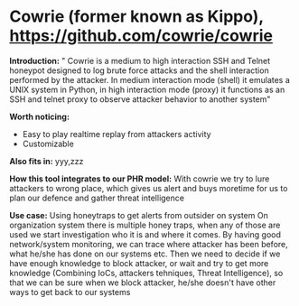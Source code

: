 # Cowrie (former known as Kippo), https://github.com/cowrie/cowrie


**Introduction:** " Cowrie is a medium to high interaction SSH and Telnet honeypot designed to log brute force attacks and the shell interaction performed by the attacker. In medium interaction mode (shell) it emulates a UNIX system in Python, in high interaction mode (proxy) it functions as an SSH and telnet proxy to observe attacker behavior to another system"

**Worth noticing:**
- Easy to play realtime replay from attackers activity
- Customizable


**Also fits in:** yyy,zzz

**How this tool integrates to our PHR model:** 
With cowrie we try to lure attackers to wrong place, which gives us alert and buys moretime for us to plan our defence and gather threat intelligence 


**Use case:** Using honeytraps to get alerts from outsider on system
On organization system there is multiple honey traps, when any of those are used we start investigation who it is and where it comes. By having good network/system monitoring, we can trace where attacker has been before, what he/she has done on our systems etc. Then we need to decide if we have enough knowledge to block attacker, or wait and try to get more knowledge (Combining IoCs, attackers tehniques, Threat Intelligence), so that we can be sure when we block attacker, he/she doesn't have other ways to get back to our systems    